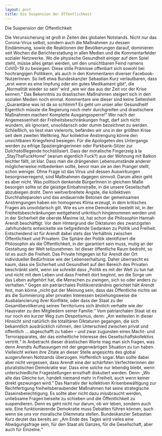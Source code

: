 ```yaml
---
layout: post
title: Die Suspension der Öffentlichkeit
---
```


Die Suspension der Öffentlichkeit

Die Verunsicherung ist groß in Zeiten des globalen Notstands. Nicht nur das Corona-Virus selbst, sondern auch die Maßnahmen zu dessen Eindämmung, sowie die Reaktionen der Bevölkerungen darauf, dominieren seit Wochen die Berichterstattung in allen Medien und die Kommentarfelder sozialer Netzwerke. Wo die physische Gesundheit einiger auf dem Spiel steht, müsse alles getan werden, um den unsichtbaren Feind namens CoViD-19 zu besiegen. Diese stille Prämisse offenbart sich sowohl bei hochrangigen Politikern, als auch in den Kommentaren diverser Facebook-NutzerInnen. So ließ etwa Bundeskanzler Sebastian Kurz verlautbaren, dass „erst wenn es eine Impfung oder ein gutes Medikament gibt“, die „Normalität wieder so sein“ wird „wie wir das aus der Zeit vor der Krise kennen.“ Das Bekenntnis zu drastischen Maßnahmen steigert sich in den sozialen Medien noch einmal. Kommentare wie dieser sind keine Seltenheit: „Quarantäne was ist da so schlimm? Es geht um unser aller Gesundheit! Eigentlich müsste die Regierung noch mehr durchgreifen und drastischere Maßnahmen machen! Komplette Ausgangssperre!“ Wer nach der Angemessenheit der Freiheitsbeschränkungen fragt, darf sich nicht wundern, als ignorant, unsolidarisch oder dumm bezeichnet zu werden. Schließlich, so liest man vielerorts, befänden wir uns in der größten Krise seit dem zweiten Weltkrieg. Nur kollektive Anstrengung könne den unsichtbaren Kriegsfeind besiegen. Für die Apologeten des Untergangs werden zu eifrige Spaziergängerinnen oder Parkbank-Sitzer zur Dolchstoßlegende hochstilisiert. Dass der moralische Fingerzeig à la „StayTheFuckHome“ (warum eigentlich Fuck?) aus der Wohnung mit Balkon leichter fällt, ist klar. Dass man die drängenden Lebensumstände anderer möglicherweise mitbedenken sollte, bevor man sie an den Pranger stellt, schon weniger. 
Ohne Frage ist das Virus und dessen Auswirkungen besorgniserregend, sind Maßnahmen dagegen sinnvoll. Darum allein geht es aber nicht. Was politisch denkende BürgerInnen in gleichem Maße besorgen sollte ist die geistige Einbahnstraße, in die unsere Gesellschaft abzubiegen droht. Denn weitverbreitete Ängste, die kollektiven Durchhalteparolen und das andauernde Betonen der gemeinsamen Anstrengungen haben ein homogenes Klima erzeugt, in dem kritisches Fragen als unsolidarisch gilt. 
Wie es um eine Demokratie bestellt ist, in der Freiheitsbeschränkungen weitgehend unkritisch hingenommen werden und in der Sicherheit die oberste Maxime ist, hat schon die Philosophin Hannah Arendt beschäftigt. Vor dem Hintergrund der Diktaturen des zwanzigsten Jahrhunderts entwickelte sie tiefgreifende Gedanken zu Politik und Freiheit. Entscheidend ist für Arendt dabei stets das Verhältnis zwischen Öffentlichkeit und Privatem. Die Sphäre der Politik identifiziert die Philosophin als die Öffentlichkeit, in der garantiert sein muss, mutig an der Gestaltung der Welt teilzunehmen. Ist dieser öffentliche Raum bedroht, so ist es auch die Freiheit. Das Private hingegen ist für Arendt der Ort individueller Bedürfnisse wie der Lebenserhaltung. Daher überrascht es kaum, dass sie Sicherheit und Gesundheit auf den Bereich des Privaten beschränkt sieht, wenn sie schreibt dass „Politik es mit der Welt zu tun hat und nicht mit dem Leben und dass Freiheit dort beginnt, wo die Sorge um das Leben aufgehört hat, die Menschen zu zwingen, sich so oder anders zu verhalten.“ Gegen ein patriarchales Politikverständnis gerichtet hält Arendt fest, man könne „nicht gut der Meinung sein, dass das Öffentliche nichts sei als die Summierung aller privaten Interessen beziehungsweise die Ausbalancierung ihrer Konflikte, oder dass der Staat zu der Gesamtbevölkerung seines Territoriums sich ähnlich verhalte wie der Hausvater zu den Mitgliedern seiner Familie.“ Vom patriarchalen Staat ist es nur noch ein kurzer Weg zum Despotismus, denn: „Am weitesten in dieser Hinsicht sind natürlich die totalitären Diktaturen gegangen, die sich bekanntlich ausdrücklich rühmen, den Unterschied zwischen privat und öffentlich … abgeschafft zu haben – und zwar zugunsten eines Macht- und Terrorapparates, der das einheitliche Interesse des Gesellschaftskollektivs vertritt.“ 
In Anbetracht dieser drastischen Worte mag man sich fragen, was denn Arendts Auffassungen mit der gegenwärtigen Situation zu tun haben. Vielleicht wirken ihre Zitate an dieser Stelle angesichts des global ausgerufenen Notstands überzogen. Hoffentlich sogar. Man sollte dabei aber nicht vergessen, dass Arendt eine der schärfsten Verfechterinnen der pluralistischen Demokratie war. Dass eine solche nur lebendig bleibt, wenn unterschiedliche Fragestellungen ernsthaft diskutiert werden. Denn: „Wo alle das Gleiche tun, handelt niemand mehr in Freiheit, auch wenn keiner direkt gezwungen wird.“ Das Narrativ der kollektiven Krisenbewältigung zur Rechtfertigung freiheitsberaubender Maßnahmen hat seine strategische Daseinsberechtigung. Es sollte aber nicht dazu missbraucht werden, unliebsame Fragen beiseite zu schieben und die Öffentlichkeit zu suspendieren. Denn es geht nicht nur darum, ob wir leben, sondern auch wie. Eine funktionierende Demokratie muss Debatten führen können, auch wenn sie uns vor moralische Dilemmata stellen. Bundeskanzler Sebastian Kurz deutet das bereits an: „Am Ende des Tages wird vieles eine Abwägungsfrage sein, für den Staat als Ganzes, für die Gesellschaft, aber auch für Einzelne.“
 


